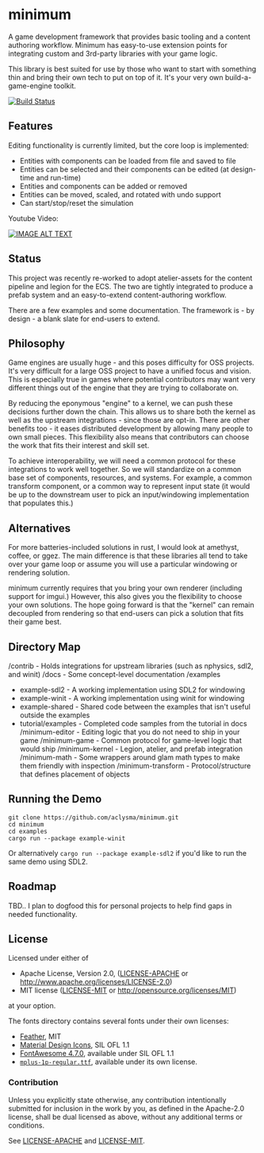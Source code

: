 # minimum

A game development framework that provides basic tooling and a content authoring workflow. Minimum has easy-to-use 
extension points for integrating custom and 3rd-party libraries with your game logic.

This library is best suited for use by those who want to start with something thin and bring their own tech to put on 
top of it. It's your very own build-a-game-engine toolkit.

[![Build Status](https://travis-ci.org/aclysma/minimum.svg?branch=master)](https://travis-ci.org/aclysma/minimum)

## Features

Editing functionality is currently limited, but the core loop is implemented:
 * Entities with components can be loaded from file and saved to file
 * Entities can be selected and their components can be edited (at design-time and run-time)
 * Entities and components can be added or removed
 * Entities can be moved, scaled, and rotated with undo support
 * Can start/stop/reset the simulation

Youtube Video:

[![IMAGE ALT TEXT](http://img.youtube.com/vi/9Vwi29RuQBE/0.jpg)](https://www.youtube.com/watch?v=9Vwi29RuQBE&feature=youtu.be "Video of Editor in Use")
 
## Status

This project was recently re-worked to adopt atelier-assets for the content pipeline and legion for the ECS. The two
are tightly integrated to produce a prefab system and an easy-to-extend content-authoring workflow.

There are a few examples and some documentation. The framework is - by design - a blank slate for end-users to extend.

## Philosophy

Game engines are usually huge - and this poses difficulty for OSS projects. It's very difficult for a large OSS project
to have a unified focus and vision. This is especially true in games where potential contributors may want very
different things out of the engine that they are trying to collaborate on.

By reducing the eponymous "engine" to a kernel, we can push these decisions further down the chain. This allows us to
share both the kernel as well as the upstream integrations - since those are opt-in. There are other benefits too - it
eases distributed development by allowing many people to own small pieces. This flexibility also means that contributors
can choose the work that fits their interest and skill set.

To achieve interoperability, we will need a common protocol for these integrations to work well together. So we will
standardize on a common base set of components, resources, and systems. For example, a common transform component, or
a common way to represent input state (it would be up to the downstream user to pick an input/windowing implementation
that populates this.)

## Alternatives

For more batteries-included solutions in rust, I would look at amethyst, coffee, or ggez. The main difference is that
these libraries all tend to take over your game loop or assume you will use a particular windowing or rendering
solution.

minimum currently requires that you bring your own renderer (including support for imgui.) However, this also gives you 
the flexibility to choose your own solutions. The hope going forward is that the "kernel" can remain decoupled from
rendering so that end-users can pick a solution that fits their game best.

## Directory Map

/contrib - Holds integrations for upstream libraries (such as nphysics, sdl2, and winit)
/docs - Some concept-level documentation
/examples
 * example-sdl2 - A working implementation using SDL2 for windowing
 * example-winit - A working implementation using winit for windowing
 * example-shared - Shared code between the examples that isn't useful outside the examples
 * tutorial/examples - Completed code samples from the tutorial in docs
/minimum-editor - Editing logic that you do not need to ship in your game
/minimum-game - Common protocol for game-level logic that would ship
/minimum-kernel - Legion, atelier, and prefab integration
/minimum-math - Some wrappers around glam math types to make them friendly with inspection
/minimum-transform - Protocol/structure that defines placement of objects

## Running the Demo

```
git clone https://github.com/aclysma/minimum.git
cd minimum
cd examples
cargo run --package example-winit
```

Or alternatively `cargo run --package example-sdl2` if you'd like to run the same demo using SDL2. 

## Roadmap

TBD.. I plan to dogfood this for personal projects to help find gaps in needed functionality.

## License

Licensed under either of

* Apache License, Version 2.0, ([LICENSE-APACHE](LICENSE-APACHE) or http://www.apache.org/licenses/LICENSE-2.0)
* MIT license ([LICENSE-MIT](LICENSE-MIT) or http://opensource.org/licenses/MIT)

at your option.

The fonts directory contains several fonts under their own licenses:
 * [Feather](https://github.com/AT-UI/feather-font), MIT
 * [Material Design Icons](https://materialdesignicons.com), SIL OFL 1.1
 * [FontAwesome 4.7.0](https://fontawesome.com/v4.7.0/license/), available under SIL OFL 1.1
 * [`mplus-1p-regular.ttf`](http://mplus-fonts.osdn.jp), available under its own license.

### Contribution

Unless you explicitly state otherwise, any contribution intentionally
submitted for inclusion in the work by you, as defined in the Apache-2.0
license, shall be dual licensed as above, without any additional terms or
conditions.

See [LICENSE-APACHE](LICENSE-APACHE) and [LICENSE-MIT](LICENSE-MIT).
